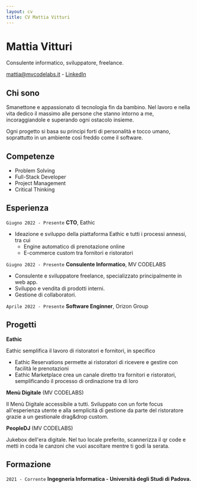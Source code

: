 ```yaml
---
layout: cv
title: CV Mattia Vitturi
---
```

# Mattia Vitturi
Consulente informatico, sviluppatore, freelance.

<div id="webaddress">
  <a href="mailto:mattia@mvcodelabs.it">mattia@mvcodelabs.it</a> - 
  <a href="https://www.linkedin.com/in/vitturimattia">LinkedIn</a>
</div>


## Chi sono

Smanettone e appassionato di tecnologia fin da bambino. Nel lavoro e nella vita dedico il massimo alle persone che stanno intorno a me, incoraggiandole e superando ogni ostacolo insieme.

Ogni progetto si basa su principi forti di personalità e tocco umano, soprattutto in un ambiente così freddo come il software.


## Competenze

 - Problem Solving
 - Full-Stack Developer
 - Project Management
 - Critical Thinking


## Esperienza

`Giugno 2022 - Presente`
__CTO__, Eathic
  
  - Ideazione e sviluppo della piattaforma Eathic e tutti i processi annessi, tra cui
    - Engine automatico di prenotazione online
    - E-commerce custom tra fornitori e ristoratori

`Giugno 2022 - Presente`
__Consulente Informatico__, MV CODELABS

 - Consulente e sviluppatore freelance, specializzato principalmente in web app.
 - Sviluppo e vendita di prodotti interni.
 - Gestione di collaboratori.


`Aprile 2022 - Presente`
__Software Enginner__, Orizon Group


## Progetti

__Eathic__

Eathic semplifica il lavoro di ristoratori e fornitori, in specifico

 - Eathic Reservations permette ai ristoratori di ricevere e gestire con facilità le prenotazioni
 - Eathic Marketplace crea un canale diretto tra fornitori e ristoratori, semplificando il processo di ordinazione tra di loro


__Menù Digitale__ (MV CODELABS)

Il Menù Digitale accessibile a tutti. Sviluppato con un forte focus all'esperienza utente e alla semplicità di gestione da parte del ristoratore grazie a un gestionale drag&drop custom.

__PeopleDJ__ (MV CODELABS)

Jukebox dell'era digitale. Nel tuo locale preferito, scannerizza il qr code e metti in coda le canzoni che vuoi ascoltare mentre ti godi la serata.


## Formazione

`2021 - Corrente`
__Ingegneria Informatica - Università degli Studi di Padova.__




<!-- ### Footer
Last updated: May 2013 -->



